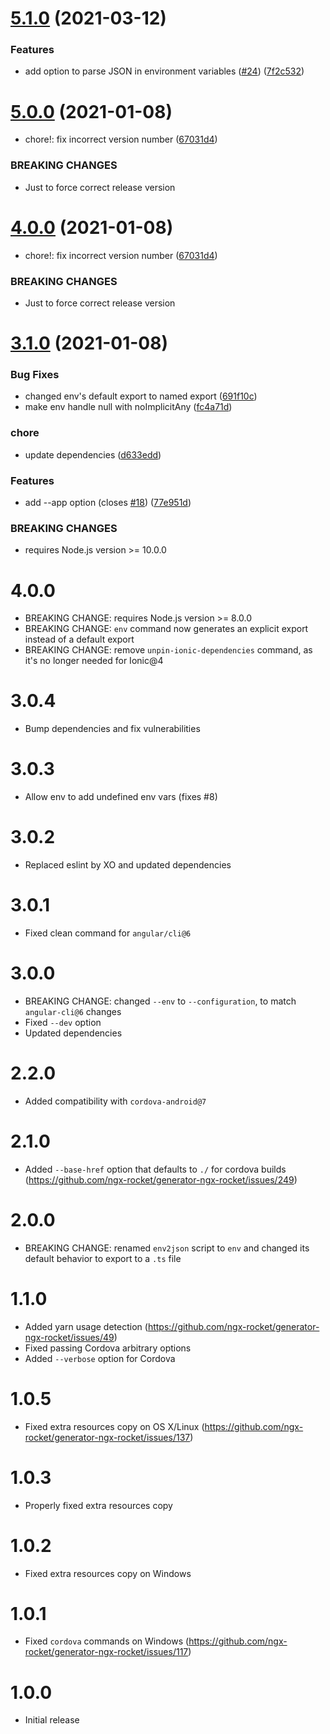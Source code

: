 # [5.1.0](https://github.com/ngx-rocket/scripts/compare/5.0.0...5.1.0) (2021-03-12)


### Features

* add option to parse JSON in environment variables ([#24](https://github.com/ngx-rocket/scripts/issues/24)) ([7f2c532](https://github.com/ngx-rocket/scripts/commit/7f2c532169c57f7a5c3bc706bad38bdb437dffc7))

# [5.0.0](https://github.com/ngx-rocket/scripts/compare/4.0.1...5.0.0) (2021-01-08)


* chore!: fix incorrect version number ([67031d4](https://github.com/ngx-rocket/scripts/commit/67031d4cd2b758d18db1f5566a895098ea238eda))


### BREAKING CHANGES

* Just to force correct release version

# [4.0.0](https://github.com/ngx-rocket/scripts/compare/3.1.0...4.0.0) (2021-01-08)


* chore!: fix incorrect version number ([67031d4](https://github.com/ngx-rocket/scripts/commit/67031d4cd2b758d18db1f5566a895098ea238eda))


### BREAKING CHANGES

* Just to force correct release version

# [3.1.0](https://github.com/ngx-rocket/scripts/compare/3.0.4...3.1.0) (2021-01-08)


### Bug Fixes

* changed env's default export to named export ([691f10c](https://github.com/ngx-rocket/scripts/commit/691f10c5ad2d3dc53e465c02045910e6642e8838))
* make env handle null with noImplicitAny  ([fc4a71d](https://github.com/ngx-rocket/scripts/commit/fc4a71de8daff044566fff7bd7b532cd4acbd347))


### chore

* update dependencies ([d633edd](https://github.com/ngx-rocket/scripts/commit/d633eddeb96b8625877c561bc87609178f093476))


### Features

* add --app option (closes [#18](https://github.com/ngx-rocket/scripts/issues/18)) ([77e951d](https://github.com/ngx-rocket/scripts/commit/77e951dc49ed897866a61d9bb51759356e0a2f4a))


### BREAKING CHANGES

* requires Node.js version >= 10.0.0

# 4.0.0
- BREAKING CHANGE: requires Node.js version >= 8.0.0
- BREAKING CHANGE: `env` command now generates an explicit export instead of a default export
- BREAKING CHANGE: remove `unpin-ionic-dependencies` command, as it's no longer needed for Ionic@4

# 3.0.4
- Bump dependencies and fix vulnerabilities

# 3.0.3
- Allow env to add undefined env vars (fixes #8)

# 3.0.2
- Replaced eslint by XO and updated dependencies

# 3.0.1
- Fixed clean command for `angular/cli@6`

# 3.0.0
- BREAKING CHANGE: changed `--env` to `--configuration`, to match `angular-cli@6` changes
- Fixed `--dev` option
- Updated dependencies

# 2.2.0
- Added compatibility with `cordova-android@7`

# 2.1.0
- Added `--base-href` option that defaults to `./` for cordova builds (https://github.com/ngx-rocket/generator-ngx-rocket/issues/249)

# 2.0.0
- BREAKING CHANGE: renamed `env2json` script to `env` and changed its default behavior to export to a `.ts` file

# 1.1.0
- Added yarn usage detection (https://github.com/ngx-rocket/generator-ngx-rocket/issues/49)
- Fixed passing Cordova arbitrary options
- Added `--verbose` option for Cordova

# 1.0.5
- Fixed extra resources copy on OS X/Linux (https://github.com/ngx-rocket/generator-ngx-rocket/issues/137)

# 1.0.3
- Properly fixed extra resources copy

# 1.0.2
- Fixed extra resources copy on Windows

# 1.0.1
- Fixed `cordova` commands on Windows (https://github.com/ngx-rocket/generator-ngx-rocket/issues/117)

# 1.0.0
- Initial release

